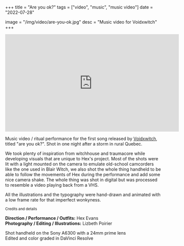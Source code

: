 +++
title = "Are you ok?"
tags = ["video", "music", "music video"]
date = "2022-07-28"

image = "/img/video/are-you-ok.jpg"
desc = "Music video for Voidxwitch"
+++

<div class="youtube-video-container">
<iframe width="560" height="315" src="https://www.youtube.com/embed/XVyjS-Q3Oc0" title="YouTube video player" frameborder="0" allow="accelerometer; autoplay; clipboard-write; encrypted-media; gyroscope; picture-in-picture" allowfullscreen></iframe>
</div>

Music video / ritual performance for the first song released by [Voidxwitch](https://voidxwitch.com/), titled "are you ok?". Shot in one night after a storm in rural Quebec.  

We took plenty of inspiration from witchhouse and traumacore while developing visuals that are unique to Hex's project. Most of the shots were lit with a light mounted on the camera to emulate old-school camcorders like the one used in Blair Witch, we also shot the whole thing handheld to be able to follow the movements of Hex during the performance and add some nice camera shake. The whole thing was shot in digital but was processed to resemble a video playing back from a VHS.  

All the illustrations and the typography were hand-drawn and animated with a low frame rate for that imperfect wonkyness.

<div class="credits medium-padding-top">
<small>Credits and details</small>  

**Direction / Performance / Outfits:** Hex Evans  
**Photography / Editing / Illustrations:** Lizbeth Poirier   

Shot handheld on the Sony A6300 with a 24mm prime lens  
Edited and color graded in DaVinci Resolve
</div>
